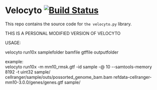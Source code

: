 # Velocyto [![Build Status](https://travis-ci.org/velocyto-team/velocyto.py.svg?branch=master)](https://travis-ci.org/velocyto-team/velocyto.py)
This repo contains the source code for `the velocyto.py` library.

THIS IS A PERSONAL MODIFIED VERSION OF VELOCYTO

USAGE:

velocyto run10x samplefolder bamfile gtffile outputfolder

example:   
velocyto run10x -m mm10_rmsk.gtf -id sample -@ 10 --samtools-memory 8192 -t uint32 sample/ cellranger/sample/outs/possorted_genome_bam.bam refdata-cellranger-mm10-3.0.0/genes/genes.gtf sample/
